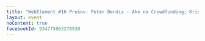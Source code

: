 ```yaml
---
title: "WebElement #16 Prešov: Peter Dendis - Ako na Crowdfunding; Kristína Šebejová - Ta Take Town"
layout: event
noContent: true
facebookId: 934775063278930
---
```

